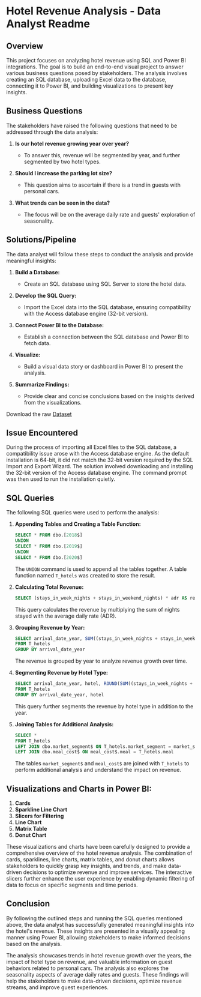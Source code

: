 # Hotel Revenue Analysis - Data Analyst Readme

## Overview
This project focuses on analyzing hotel revenue using SQL and Power BI integrations. The goal is to build an end-to-end visual project to answer various business questions posed by stakeholders. The analysis involves creating an SQL database, uploading Excel data to the database, connecting it to Power BI, and building visualizations to present key insights.

## Business Questions
The stakeholders have raised the following questions that need to be addressed through the data analysis:

1. **Is our hotel revenue growing year over year?**
   - To answer this, revenue will be segmented by year, and further segmented by two hotel types.
   
2. **Should I increase the parking lot size?**
   - This question aims to ascertain if there is a trend in guests with personal cars.

3. **What trends can be seen in the data?**
   - The focus will be on the average daily rate and guests' exploration of seasonality.

## Solutions/Pipeline
The data analyst will follow these steps to conduct the analysis and provide meaningful insights:

1. **Build a Database:**
   - Create an SQL database using SQL Server to store the hotel data.

2. **Develop the SQL Query:**
   - Import the Excel data into the SQL database, ensuring compatibility with the Access database engine (32-bit version).

3. **Connect Power BI to the Database:**
   - Establish a connection between the SQL database and Power BI to fetch data.

4. **Visualize:**
   - Build a visual data story or dashboard in Power BI to present the analysis.

5. **Summarize Findings:**
   - Provide clear and concise conclusions based on the insights derived from the visualizations.

Download the raw [Dataset](https://github.com/IsraelVow/Hotel-Revenue-Analysis/raw/main/hotel_revenue_historical_full.xlsx)

## Issue Encountered
During the process of importing all Excel files to the SQL database, a compatibility issue arose with the Access database engine. As the default installation is 64-bit, it did not match the 32-bit version required by the SQL Import and Export Wizard. The solution involved downloading and installing the 32-bit version of the Access database engine. The command prompt was then used to run the installation quietly.

## SQL Queries
The following SQL queries were used to perform the analysis:

1. **Appending Tables and Creating a Table Function:**
   ```sql
   SELECT * FROM dbo.[2018$]
   UNION
   SELECT * FROM dbo.[2019$]
   UNION
   SELECT * FROM dbo.[2020$]
   ```
   The `UNION` command is used to append all the tables together. A table function named `T_hotels` was created to store the result.

2. **Calculating Total Revenue:**
   ```sql
   SELECT (stays_in_week_nights + stays_in_weekend_nights) * adr AS revenue FROM T_hotels
   ```
   This query calculates the revenue by multiplying the sum of nights stayed with the average daily rate (ADR).

3. **Grouping Revenue by Year:**
   ```sql
   SELECT arrival_date_year, SUM((stays_in_week_nights + stays_in_weekend_nights) * adr) AS revenue
   FROM T_hotels
   GROUP BY arrival_date_year
   ```
   The revenue is grouped by year to analyze revenue growth over time.

4. **Segmenting Revenue by Hotel Type:**
   ```sql
   SELECT arrival_date_year, hotel, ROUND(SUM((stays_in_week_nights + stays_in_weekend_nights) * adr), 2) AS revenue
   FROM T_hotels
   GROUP BY arrival_date_year, hotel
   ```
   This query further segments the revenue by hotel type in addition to the year.

5. **Joining Tables for Additional Analysis:**
   ```sql
   SELECT *
   FROM T_hotels
   LEFT JOIN dbo.market_segment$ ON T_hotels.market_segment = market_segment$.market_segment
   LEFT JOIN dbo.meal_cost$ ON meal_cost$.meal = T_hotels.meal
   ```
   The tables `market_segment$` and `meal_cost$` are joined with `T_hotels` to perform additional analysis and understand the impact on revenue.

## Visualizations and Charts in Power BI:

1. **Cards**
2. **Sparkline Line Chart**
3. **Slicers for Filtering**
4. **Line Chart**
5. **Matrix Table**
6. **Donut Chart**

These visualizations and charts have been carefully designed to provide a comprehensive overview of the hotel revenue analysis. The combination of cards, sparklines, line charts, matrix tables, and donut charts allows stakeholders to quickly grasp key insights, and trends, and make data-driven decisions to optimize revenue and improve services. The interactive slicers further enhance the user experience by enabling dynamic filtering of data to focus on specific segments and time periods.

## Conclusion
By following the outlined steps and running the SQL queries mentioned above, the data analyst has successfully generated meaningful insights into the hotel's revenue. These insights are presented in a visually appealing manner using Power BI, allowing stakeholders to make informed decisions based on the analysis.

The analysis showcases trends in hotel revenue growth over the years, the impact of hotel type on revenue, and valuable information on guest behaviors related to personal cars. The analysis also explores the seasonality aspects of average daily rates and guests. These findings will help the stakeholders to make data-driven decisions, optimize revenue streams, and improve guest experiences.
